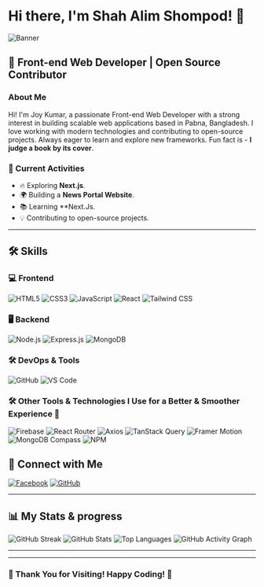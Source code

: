 # Hi there, I'm Shah Alim Shompod! 👋

![Banner](https://i.ibb.co.com/z6bHScj/423670923-1792336831210942-7011210272215150681-n.jpg)

## 🚀 Front-end Web Developer | Open Source Contributor

### About Me
Hi! I'm Joy Kumar, a passionate Front-end Web Developer with a strong interest in building scalable web applications based in Pabna, Bangladesh. I love working with modern technologies and contributing to open-source projects. Always eager to learn and explore new frameworks. Fun fact is - **I judge a book by its cover**.

### 🌟 Current Activities
- 🔥 Exploring **Next.js**.
- 🌍 Building a **News Portal Website**.
- 📚 Learning **Next.Js. 
- 💡 Contributing to open-source projects.

---

## 🛠 Skills

### 💻 Frontend
![HTML5](https://img.shields.io/badge/HTML5-E34F26?style=for-the-badge&logo=html5&logoColor=white)
![CSS3](https://img.shields.io/badge/CSS3-1572B6?style=for-the-badge&logo=css3&logoColor=white)
![JavaScript](https://img.shields.io/badge/JavaScript-F7DF1E?style=for-the-badge&logo=javascript&logoColor=black)
![React](https://img.shields.io/badge/React-61DAFB?style=for-the-badge&logo=react&logoColor=black)
![Tailwind CSS](https://img.shields.io/badge/TailwindCSS-38B2AC?style=for-the-badge&logo=tailwind-css&logoColor=white)

### 🖥 Backend
![Node.js](https://img.shields.io/badge/Node.js-339933?style=for-the-badge&logo=nodedotjs&logoColor=white)
![Express.js](https://img.shields.io/badge/Express.js-000000?style=for-the-badge&logo=express&logoColor=white)
![MongoDB](https://img.shields.io/badge/MongoDB-47A248?style=for-the-badge&logo=mongodb&logoColor=white)

### 🛠 DevOps & Tools
![GitHub](https://img.shields.io/badge/GitHub-181717?style=for-the-badge&logo=github&logoColor=white)
![VS Code](https://img.shields.io/badge/VS%20Code-007ACC?style=for-the-badge&logo=visual-studio-code&logoColor=white)

### 🛠️ Other Tools & Technologies I Use for a Better & Smoother Experience 🚀  
![Firebase](https://img.shields.io/badge/Firebase-FFCA28?style=for-the-badge&logo=firebase&logoColor=white)
![React Router](https://img.shields.io/badge/React_Router-CA4245?style=for-the-badge&logo=react-router&logoColor=white)
![Axios](https://img.shields.io/badge/Axios-5A29E4?style=for-the-badge&logo=axios&logoColor=white)
![TanStack Query](https://img.shields.io/badge/TanStack_Query-FF4154?style=for-the-badge&logo=react-query&logoColor=white)
![Framer Motion](https://img.shields.io/badge/Framer_Motion-0055FF?style=for-the-badge&logo=framer&logoColor=white)
![MongoDB Compass](https://img.shields.io/badge/MongoDB_Compass-47A248?style=for-the-badge&logo=mongodb&logoColor=white)
![NPM](https://img.shields.io/badge/NPM-CB3837?style=for-the-badge&logo=npm&logoColor=white)


## 🔗 Connect with Me

[![Facebook](https://img.shields.io/badge/Facebook-1DA1F2?style=for-the-badge&logo=facebook&logoColor=white)](https://www.facebook.com/krishno.kumar.9809)
[![GitHub](https://img.shields.io/badge/GitHub-181717?style=for-the-badge&logo=github&logoColor=white)](https://github.com/joykumar102)



---

## 📊 My Stats & progress
![GitHub Streak](https://github-readme-streak-stats.herokuapp.com/?user=shahalimshompod&theme=tokyonight)
![GitHub Stats](https://github-readme-stats.https://vercel.com/joy10s-projects_icons=true&theme=tokyonight)
![Top Languages](https://github-readme-stats.vercel.app/api/top-langs/?username=shahalimshompod&layout=compact&theme=tokyonight)
![GitHub Activity Graph](https://github-readme-activity-graph.vercel.app/graph?username=shahalimshompod&theme=react-dark&hide_border=true)

---


---

### 🎯 Thank You for Visiting! Happy Coding! 🚀
